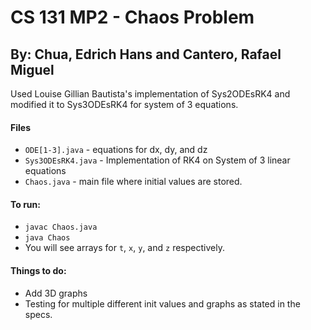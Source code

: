 # CS 131 MP2 - Chaos Problem
## By: Chua, Edrich Hans and Cantero, Rafael Miguel

Used Louise Gillian Bautista's implementation of Sys2ODEsRK4 and modified it to Sys3ODEsRK4 for system of 3 equations.

#### Files
* `ODE[1-3].java` - equations for dx, dy, and dz
* `Sys3ODEsRK4.java` - Implementation of RK4 on System of 3 linear equations
*  `Chaos.java` - main file where initial values are stored.

#### To run:
 * `javac Chaos.java`
 * `java Chaos`
 * You will see arrays for `t`, `x`, `y`, and `z` respectively.

#### Things to do:
* Add 3D graphs
* Testing for multiple different init values and graphs as stated in the specs.